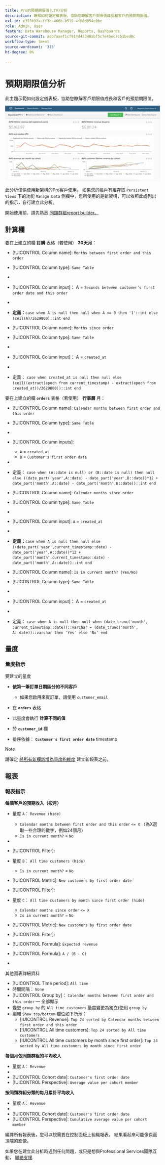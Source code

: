 ```yaml
---
title: Pro的預期期限值(LTV)分析
description: 瞭解如何設定儀表板，協助您瞭解客戶期限值成長和客戶的預期期限值。
exl-id: e353b92a-ff3b-466b-b519-4f86d054c0bc
role: Admin, User
feature: Data Warehouse Manager, Reports, Dashboards
source-git-commit: adb7aaef1cf914d43348abf5c7e4bec7c51bed0c
workflow-type: tm+mt
source-wordcount: '315'
ht-degree: 0%

---
```


# 預期期限值分析

此主題示範如何設定儀表板，協助您瞭解客戶期限值成長和客戶的預期期限值。

![](../../assets/exp-lifetim-value-anyalysis.png)

此分析僅供使用新架構的Pro客戶使用。 如果您的帳戶有權存取 `Persistent Views` 下的功能 `Manage Data` 側欄中，您所使用的是新架構，可以依照此處列出的指示，自行建立此分析。

開始使用前，請先熟悉 [同類群組report builder。](../dev-reports/cohort-rpt-bldr.md)

## 計算欄

要在上建立的欄 **訂購** 表格（若使用） **30天月**：

* [!UICONTROL Column name]: `Months between first order and this order`
* [!UICONTROL Column type]: `Same Table`
* 
  [!UICONTROL Column equation]: `CALCULATION`
* [!UICONTROL Column input]： A = `Seconds between customer's first order date and this order`
* 
  [!UICONTROL Datatype]: `Integer`
* **定義：**`case when A is null then null when A <= 0 then '1'::int else (ceil(A)/2629800)::int end`

* [!UICONTROL Column name]: `Months since order`
* [!UICONTROL Column type]: `Same Table`
* 
  [!UICONTROL Column equation]: `CALCULATION`
* [!UICONTROL Column input]： A = `created_at`
* 
  [!UICONTROL Datatype]: `Integer`
* 定義： `case when created_at is null then null else (ceil((extract(epoch from current_timestamp) - extract(epoch from created_at))/2629800))::int end`

要在上建立的欄 **`orders`** 表格（若使用） **行事曆** 月：

* [!UICONTROL Column name]: `Calendar months between first order and this order`
* [!UICONTROL Column type]: `Same Table`
* 
  [!UICONTROL Column equation]: `CALCULATION`
* [!UICONTROL Column inputs]:
   * `A` = `created_at`
   * `B` = `Customer's first order date`

* 
  [!UICONTROL Datatype]: `Integer`
* 定義： `case when (A::date is null) or (B::date is null) then null else ((date_part('year',A::date) - date_part('year',B::date))*12 + date_part('month',A::date) - date_part('month',B::date))::int end`

* [!UICONTROL Column name]: `Calendar months since order`
* [!UICONTROL Column type]: `Same Table`
* 
  [!UICONTROL Column equation]: `CALCULATION`
* [!UICONTROL Column input]: `A` = `created_at`
* 
  [!UICONTROL Datatype]: `Integer`
* **定義：**`case when A is null then null else ((date_part('year',current_timestamp::date) - date_part('year',A::date))*12 + date_part('month',current_timestamp::date) - date_part('month',A::date))::int end`

* [!UICONTROL Column name]: `Is in current month? (Yes/No)`
* [!UICONTROL Column type]: `Same Table`
* 
  [!UICONTROL Column equation]: `CALCULATION`
* [!UICONTROL Column input]： A = `created_at`
* 
  [!UICONTROL Datatype]: `String`
* 定義： `case when A is null then null when (date_trunc('month', current_timestamp::date))::varchar = (date_trunc('month', A::date))::varchar then 'Yes' else 'No' end`

## 量度

### 量度指示

要建立的量度

* **依第一筆訂單日期區分的不同客戶**
   * 如果您啟用來賓訂單，請使用 `customer_email`

* 在 **`orders`** 表格
* 此量度會執行 **計算不同的值**
* 於 **`customer_id`** 欄
* 排序依據： **`Customer's first order date`** timestamp

>[!NOTE]
>
>請確定 [將所有新欄新增為量度的維度](../../data-analyst/data-warehouse-mgr/manage-data-dimensions-metrics.md) 建立新報表之前。

## 報表

### 報表指示

**每個客戶的預期收入（按月）**

* 量度 `A`： `Revenue (hide)`
   * `Calendar months between first order and this order` `<= X` （為X選取一些合理的數字，例如24個月）
   * `Is in current month?` = `No`

* 
  [！UICONTROL公制]: `Revenue`
* [!UICONTROL Filter]:

* 量度 `B`： `All time customers (hide)`
   * `Is in current month?` = `No`

* [!UICONTROL Metric]: `New customers by first order date`
* [!UICONTROL Filter]:

* 量度 `C`： `All time customers by month since first order (hide)`
   * `Calendar months since order` `<= X`
   * `Is in current month?` = `No`

* [!UICONTROL Metric]: `New customers by first order date`
* [!UICONTROL Filter]:

* [!UICONTROL Formula]: `Expected revenue`
* [!UICONTROL Formula]: `A / (B - C)`
* 
  [!UICONTROL Format]: `Currency`

其他圖表詳細資料

* [!UICONTROL Time period]: `All time`
* 時間間隔： `None`
* [!UICONTROL Group by]： `Calendar months between first order and this order`  — 全部顯示
* 變更 `group by` 的 `All time customers` 量度變更為獨立(使用 `group by`
* 編輯 `Show top/bottom` 欄位如下所示：
   * [!UICONTROL Revenue]: `Top 24 sorted by Calendar months between first order and this order`
   * [!UICONTROL All time customers]: `Top 24 sorted by All time customers`
   * [!UICONTROL All time customers by month since first order]: `Top 24 sorted by All time customers by month since first order`

**每個月依同類群組的平均收入**

* 量度 `A`： `Revenue`
* 
  [!UICONTROL Metric view]: `Cohort`
* [!UICONTROL Cohort date]: `Customer's first order date`
* [!UICONTROL Perspective]: `Average value per cohort member`

**按同類群組分類的每月累計平均收入**

* 量度 `A`： `Revenue`
* 
  [!UICONTROL Metric view]: `Cohort`
* [!UICONTROL Cohort date]: `Customer's first order date`
* [!UICONTROL Perspective]: `Cumulative average value per cohort member`

編譯所有報表後，您可以視需要在控制面板上組織報表。 結果看起來可能像頁面頂端的影像。

如果您在建立此分析時遇到任何問題，或只是想與Professional Services團隊互動， [聯絡支援](https://experienceleague.adobe.com/docs/commerce-knowledge-base/kb/troubleshooting/miscellaneous/mbi-service-policies.html).
